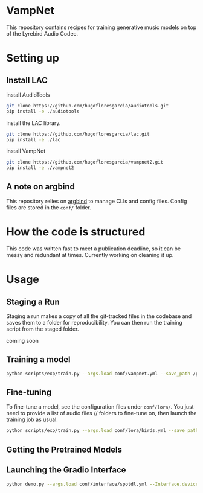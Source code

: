 # VampNet

This repository contains recipes for training generative music models on top of the Lyrebird Audio Codec.

# Setting up

## Install LAC

install AudioTools

```bash
git clone https://github.com/hugofloresgarcia/audiotools.git
pip install -e ./audiotools
```

install the LAC library. 

```bash
git clone https://github.com/hugofloresgarcia/lac.git
pip install -e ./lac
```

install VampNet

```bash
git clone https://github.com/hugofloresgarcia/vampnet2.git
pip install -e ./vampnet2
```

## A note on argbind
This repository relies on [argbind](https://github.com/pseeth/argbind) to manage CLIs and config files. 
Config files are stored in the `conf/` folder. 

# How the code is structured

This code was written fast to meet a publication deadline, so it can be messy and redundant at times. Currently working on cleaning it up. 

# Usage

## Staging a Run

Staging a run makes a copy of all the git-tracked files in the codebase and saves them to a folder for reproducibility. You can then run the training script from the staged folder. 

coming soon

## Training a model

```bash
python scripts/exp/train.py --args.load conf/vampnet.yml --save_path /path/to/checkpoints
```

## Fine-tuning
To fine-tune a model, see the configuration files under `conf/lora/`. 
You just need to provide a list of audio files // folders to fine-tune on, then launch the training job as usual.
```bash
python scripts/exp/train.py --args.load conf/lora/birds.yml --save_path /path/to/checkpoints
```

## Getting the Pretrained Models



## Launching the Gradio Interface
```bash
python demo.py --args.load conf/interface/spotdl.yml --Interface.device cuda
```